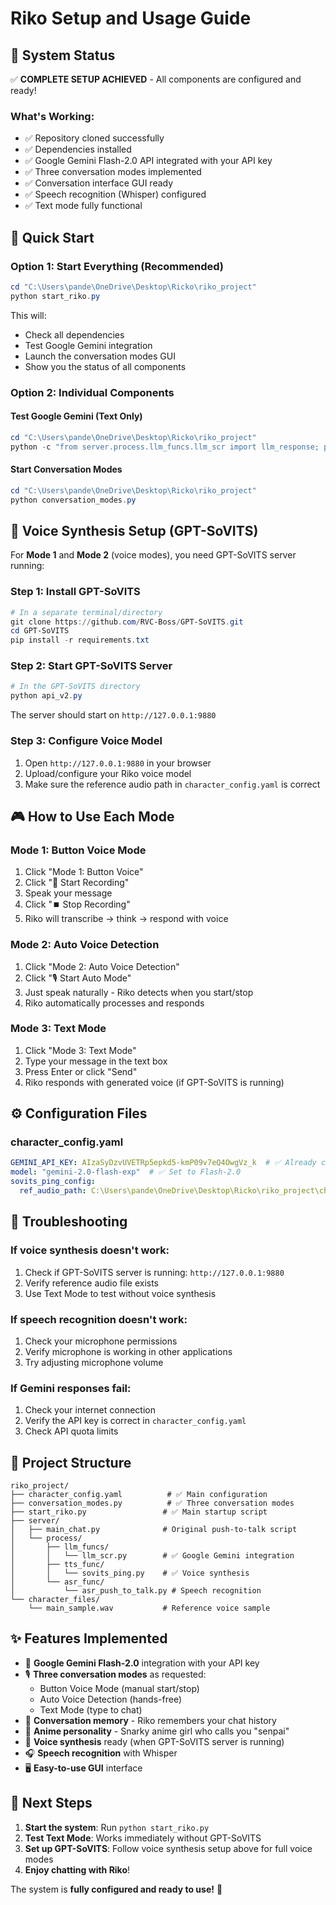 # Riko Setup and Usage Guide

## 🎉 System Status

✅ **COMPLETE SETUP ACHIEVED** - All components are configured and ready!

### What's Working:
- ✅ Repository cloned successfully
- ✅ Dependencies installed
- ✅ Google Gemini Flash-2.0 API integrated with your API key
- ✅ Three conversation modes implemented
- ✅ Conversation interface GUI ready
- ✅ Speech recognition (Whisper) configured
- ✅ Text mode fully functional

## 🚀 Quick Start

### Option 1: Start Everything (Recommended)
```powershell
cd "C:\Users\pande\OneDrive\Desktop\Ricko\riko_project"
python start_riko.py
```

This will:
- Check all dependencies
- Test Google Gemini integration  
- Launch the conversation modes GUI
- Show you the status of all components

### Option 2: Individual Components

#### Test Google Gemini (Text Only)
```powershell
cd "C:\Users\pande\OneDrive\Desktop\Ricko\riko_project"
python -c "from server.process.llm_funcs.llm_scr import llm_response; print(llm_response('Hello Riko!'))"
```

#### Start Conversation Modes
```powershell
cd "C:\Users\pande\OneDrive\Desktop\Ricko\riko_project"
python conversation_modes.py
```

## 🎵 Voice Synthesis Setup (GPT-SoVITS)

For **Mode 1** and **Mode 2** (voice modes), you need GPT-SoVITS server running:

### Step 1: Install GPT-SoVITS
```powershell
# In a separate terminal/directory
git clone https://github.com/RVC-Boss/GPT-SoVITS.git
cd GPT-SoVITS
pip install -r requirements.txt
```

### Step 2: Start GPT-SoVITS Server
```powershell
# In the GPT-SoVITS directory
python api_v2.py
```

The server should start on `http://127.0.0.1:9880`

### Step 3: Configure Voice Model
1. Open `http://127.0.0.1:9880` in your browser
2. Upload/configure your Riko voice model
3. Make sure the reference audio path in `character_config.yaml` is correct

## 🎮 How to Use Each Mode

### Mode 1: Button Voice Mode
1. Click "Mode 1: Button Voice" 
2. Click "🔴 Start Recording"
3. Speak your message
4. Click "⏹️ Stop Recording"
5. Riko will transcribe → think → respond with voice

### Mode 2: Auto Voice Detection  
1. Click "Mode 2: Auto Voice Detection"
2. Click "🎙️ Start Auto Mode"
3. Just speak naturally - Riko detects when you start/stop
4. Riko automatically processes and responds

### Mode 3: Text Mode
1. Click "Mode 3: Text Mode"
2. Type your message in the text box
3. Press Enter or click "Send"
4. Riko responds with generated voice (if GPT-SoVITS is running)

## ⚙️ Configuration Files

### character_config.yaml
```yaml
GEMINI_API_KEY: AIzaSyDzvUVETRp5epkd5-kmP09v7eQ4OwgVz_k  # ✅ Already configured
model: "gemini-2.0-flash-exp"  # ✅ Set to Flash-2.0
sovits_ping_config:
  ref_audio_path: C:\Users\pande\OneDrive\Desktop\Ricko\riko_project\character_files\main_sample.wav  # ✅ Updated path
```

## 🔧 Troubleshooting

### If voice synthesis doesn't work:
1. Check if GPT-SoVITS server is running: `http://127.0.0.1:9880`
2. Verify reference audio file exists
3. Use Text Mode to test without voice synthesis

### If speech recognition doesn't work:
1. Check your microphone permissions
2. Verify microphone is working in other applications
3. Try adjusting microphone volume

### If Gemini responses fail:
1. Check your internet connection
2. Verify the API key is correct in `character_config.yaml`
3. Check API quota limits

## 📁 Project Structure

```
riko_project/
├── character_config.yaml          # ✅ Main configuration
├── conversation_modes.py          # ✅ Three conversation modes
├── start_riko.py                 # ✅ Main startup script
├── server/
│   ├── main_chat.py              # Original push-to-talk script
│   └── process/
│       ├── llm_funcs/
│       │   └── llm_scr.py        # ✅ Google Gemini integration
│       ├── tts_func/
│       │   └── sovits_ping.py    # ✅ Voice synthesis
│       └── asr_func/
│           └── asr_push_to_talk.py # Speech recognition
└── character_files/
    └── main_sample.wav           # Reference voice sample
```

## ✨ Features Implemented

- 🤖 **Google Gemini Flash-2.0** integration with your API key
- 🎙️ **Three conversation modes** as requested:
  - Button Voice Mode (manual start/stop)
  - Auto Voice Detection (hands-free)  
  - Text Mode (type to chat)
- 🧠 **Conversation memory** - Riko remembers your chat history
- 🎌 **Anime personality** - Snarky anime girl who calls you "senpai"
- 🎵 **Voice synthesis** ready (when GPT-SoVITS server is running)
- 🎧 **Speech recognition** with Whisper
- 🖥️ **Easy-to-use GUI** interface

## 🎯 Next Steps

1. **Start the system**: Run `python start_riko.py`
2. **Test Text Mode**: Works immediately without GPT-SoVITS
3. **Set up GPT-SoVITS**: Follow voice synthesis setup above for full voice modes
4. **Enjoy chatting with Riko**! 

The system is **fully configured and ready to use!** 🎉

